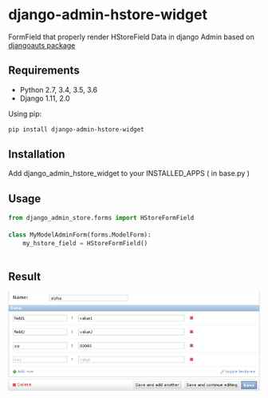 # django-admin-hstore-widget

FormField that properly render HStoreField Data in django Admin based on [djangoauts package](https://github.com/djangonauts/django-hstore)



## Requirements
 * Python 2.7, 3.4, 3.5, 3.6
 * Django 1.11, 2.0
 
 
Using pip:
```bash
pip install django-admin-hstore-widget
```

## Installation

Add django_admin_hstore_widget to your INSTALLED_APPS ( in base.py )

## Usage

```python
from django_admin_store.forms import HStoreFormField

class MyModelAdminForm(forms.ModelForm):
    my_hstore_field = HStoreFormField()
    

```

## Result

![Rendered result](results.png)
